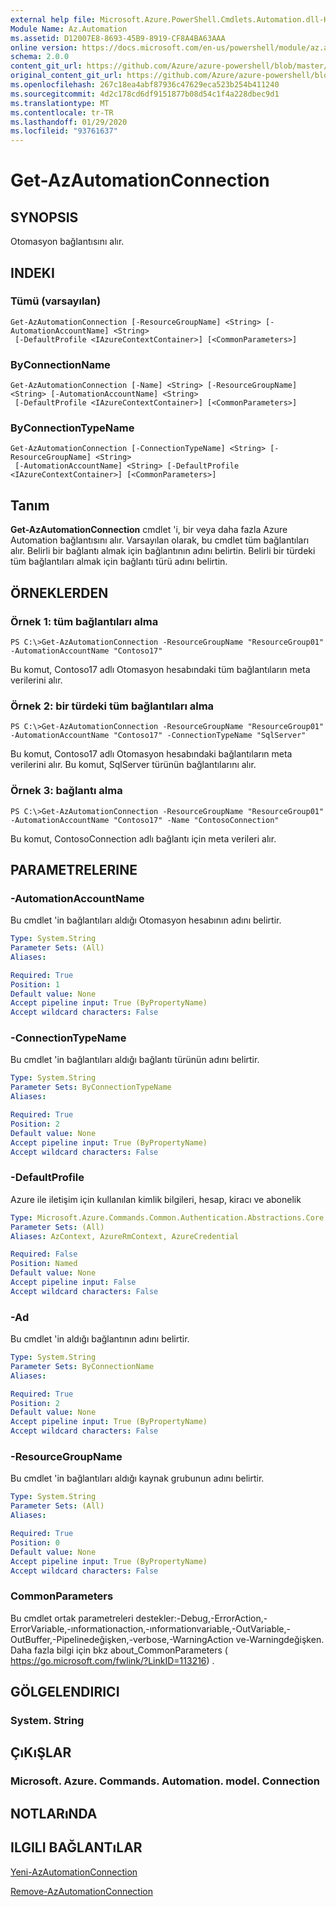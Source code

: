 ```yaml
---
external help file: Microsoft.Azure.PowerShell.Cmdlets.Automation.dll-Help.xml
Module Name: Az.Automation
ms.assetid: D12007E8-8693-45B9-8919-CF8A4BA63AAA
online version: https://docs.microsoft.com/en-us/powershell/module/az.automation/get-azautomationconnection
schema: 2.0.0
content_git_url: https://github.com/Azure/azure-powershell/blob/master/src/Automation/Automation/help/Get-AzAutomationConnection.md
original_content_git_url: https://github.com/Azure/azure-powershell/blob/master/src/Automation/Automation/help/Get-AzAutomationConnection.md
ms.openlocfilehash: 267c18ea4abf87936c47629eca523b254b411240
ms.sourcegitcommit: 4d2c178cd6df9151877b08d54c1f4a228dbec9d1
ms.translationtype: MT
ms.contentlocale: tr-TR
ms.lasthandoff: 01/29/2020
ms.locfileid: "93761637"
---
```

# Get-AzAutomationConnection

## SYNOPSIS
Otomasyon bağlantısını alır.

## INDEKI

### Tümü (varsayılan)
```
Get-AzAutomationConnection [-ResourceGroupName] <String> [-AutomationAccountName] <String>
 [-DefaultProfile <IAzureContextContainer>] [<CommonParameters>]
```

### ByConnectionName
```
Get-AzAutomationConnection [-Name] <String> [-ResourceGroupName] <String> [-AutomationAccountName] <String>
 [-DefaultProfile <IAzureContextContainer>] [<CommonParameters>]
```

### ByConnectionTypeName
```
Get-AzAutomationConnection [-ConnectionTypeName] <String> [-ResourceGroupName] <String>
 [-AutomationAccountName] <String> [-DefaultProfile <IAzureContextContainer>] [<CommonParameters>]
```

## Tanım
**Get-AzAutomationConnection** cmdlet 'i, bir veya daha fazla Azure Automation bağlantısını alır.
Varsayılan olarak, bu cmdlet tüm bağlantıları alır.
Belirli bir bağlantı almak için bağlantının adını belirtin.
Belirli bir türdeki tüm bağlantıları almak için bağlantı türü adını belirtin.

## ÖRNEKLERDEN

### Örnek 1: tüm bağlantıları alma
```
PS C:\>Get-AzAutomationConnection -ResourceGroupName "ResourceGroup01" -AutomationAccountName "Contoso17"
```

Bu komut, Contoso17 adlı Otomasyon hesabındaki tüm bağlantıların meta verilerini alır.

### Örnek 2: bir türdeki tüm bağlantıları alma
```
PS C:\>Get-AzAutomationConnection -ResourceGroupName "ResourceGroup01" -AutomationAccountName "Contoso17" -ConnectionTypeName "SqlServer"
```

Bu komut, Contoso17 adlı Otomasyon hesabındaki bağlantıların meta verilerini alır.
Bu komut, SqlServer türünün bağlantılarını alır.

### Örnek 3: bağlantı alma
```
PS C:\>Get-AzAutomationConnection -ResourceGroupName "ResourceGroup01" -AutomationAccountName "Contoso17" -Name "ContosoConnection"
```

Bu komut, ContosoConnection adlı bağlantı için meta verileri alır.

## PARAMETRELERINE

### -AutomationAccountName
Bu cmdlet 'in bağlantıları aldığı Otomasyon hesabının adını belirtir.

```yaml
Type: System.String
Parameter Sets: (All)
Aliases:

Required: True
Position: 1
Default value: None
Accept pipeline input: True (ByPropertyName)
Accept wildcard characters: False
```

### -ConnectionTypeName
Bu cmdlet 'in bağlantıları aldığı bağlantı türünün adını belirtir.

```yaml
Type: System.String
Parameter Sets: ByConnectionTypeName
Aliases:

Required: True
Position: 2
Default value: None
Accept pipeline input: True (ByPropertyName)
Accept wildcard characters: False
```

### -DefaultProfile
Azure ile iletişim için kullanılan kimlik bilgileri, hesap, kiracı ve abonelik

```yaml
Type: Microsoft.Azure.Commands.Common.Authentication.Abstractions.Core.IAzureContextContainer
Parameter Sets: (All)
Aliases: AzContext, AzureRmContext, AzureCredential

Required: False
Position: Named
Default value: None
Accept pipeline input: False
Accept wildcard characters: False
```

### -Ad
Bu cmdlet 'in aldığı bağlantının adını belirtir.

```yaml
Type: System.String
Parameter Sets: ByConnectionName
Aliases:

Required: True
Position: 2
Default value: None
Accept pipeline input: True (ByPropertyName)
Accept wildcard characters: False
```

### -ResourceGroupName
Bu cmdlet 'in bağlantıları aldığı kaynak grubunun adını belirtir.

```yaml
Type: System.String
Parameter Sets: (All)
Aliases:

Required: True
Position: 0
Default value: None
Accept pipeline input: True (ByPropertyName)
Accept wildcard characters: False
```

### CommonParameters
Bu cmdlet ortak parametreleri destekler:-Debug,-ErrorAction,-ErrorVariable,-ınformationaction,-ınformationvariable,-OutVariable,-OutBuffer,-Pipelinedeğişken,-verbose,-WarningAction ve-Warningdeğişken. Daha fazla bilgi için bkz about_CommonParameters ( https://go.microsoft.com/fwlink/?LinkID=113216) .

## GÖLGELENDIRICI

### System. String

## ÇıKıŞLAR

### Microsoft. Azure. Commands. Automation. model. Connection

## NOTLARıNDA

## ILGILI BAĞLANTıLAR

[Yeni-AzAutomationConnection](./New-AzAutomationConnection.md)

[Remove-AzAutomationConnection](./Remove-AzAutomationConnection.md)


